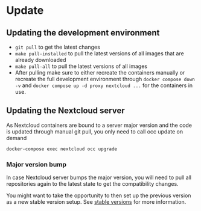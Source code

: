 # Update

## Updating the development environment

- `git pull` to get the latest changes
- `make pull-installed` to pull the latest versions of all images that are already downloaded
- `make pull-all` to pull the latest versions of all images
- After pulling make sure to either recreate the containers manually or recreate the full development environment through `docker compose down -v` and `docker compose up -d proxy nextcloud ...` for the containers in use.

## Updating the Nextcloud server

As Nextcloud containers are bound to a server major version and the code is updated through manual git pull, you only need to call occ update on demand

```bash
docker-compose exec nextcloud occ upgrade
```

### Major version bump

In case Nextcloud server bumps the major version, you will need to pull all repositories again to the latest state to get the compatibility changes.

You might want to take the opportunity to then set up the previous version as a new stable version setup. See [stable versions](stable-versions.md) for more information.
